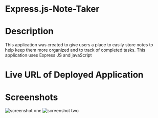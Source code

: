# Express.js-Note-Taker

# Description

This application was created to give users a place to easily store notes to help keep them more organized and to track of completed tasks. This application uses Express JS and javaScript 

# Live URL of Deployed Application


# Screenshots

![screenshot one](/images/Screenshot%202024-08-15%20at%2012.42.20 PM.png)
![screenshot two](/images/Screenshot%202024-08-15%20at%2012.42.53 PM.png)